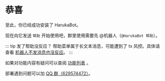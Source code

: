 # 恭喜

至此，你已经成功安装了 HarukaBot。

现在向它发送 `帮助` 开始使用吧，群里使用需要先 @机器人（`@HarukaBot 帮助`）。

::: tip 发了帮助没反应？
帮助菜单属于长文本消息，可能遭到了 tx 风控。具体请查看 [机器人不发消息也没反应](/faq.md#机器人不发消息也没反应)。
:::

如果对功能内容有疑问可以查阅 [功能列表](/usage/) 。

部署遇到问题可以加 [QQ 群（629574472）](https://jq.qq.com/?_wv=1027&k=qbCde0lv)。
